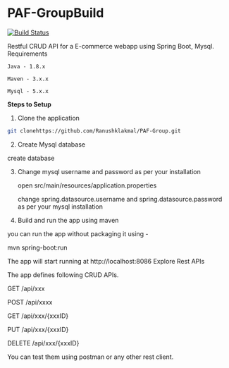 # PAF-GroupBuild 
[![Build Status](https://travis-ci.org/joemccann/dillinger.svg?branch=master)](https://travis-ci.org/joemccann/dillinger)

Restful CRUD API for a E-commerce webapp using Spring Boot, Mysql.
Requirements

    Java - 1.8.x

    Maven - 3.x.x

    Mysql - 5.x.x

**Steps to Setup**

1. Clone the application
```sh
git clonehttps://github.com/Ranushklakmal/PAF-Group.git
```
2. Create Mysql database

create database 

3. Change mysql username and password as per your installation

    open src/main/resources/application.properties

    change spring.datasource.username and spring.datasource.password as per your mysql installation

4. Build and run the app using maven

you can run the app without packaging it using -

mvn spring-boot:run

The app will start running at http://localhost:8086
Explore Rest APIs

The app defines following CRUD APIs.

GET /api/xxx

POST /api/xxxx

GET /api/xxx/{xxxID}

PUT /api/xxx/{xxxID}

DELETE /api/xxx/{xxxID}

You can test them using postman or any other rest client.
